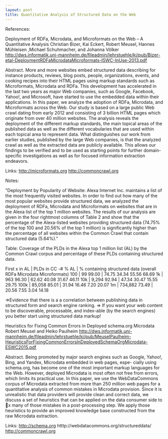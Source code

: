 ```yaml
---
layout: post
title: Quantitative Analysis of Structured Data on the Web
---
```



References:

Deployment of RDFa, Microdata, and Microformats on the Web – A Quantitative Analysis
Christian Bizer, Kai Eckert, Robert Meusel, Hannes Mühleisen ,Michael Schuhmacher, and Johanna Völker
http://dws.informatik.uni-mannheim.de/fileadmin/lehrstuehle/ki/pub/Bizer-etal-DeploymentRDFaMicrodataMicroformats-ISWC-InUse-2013.pdf

Abstract.
More and more websites embed structured data describing for instance
products, reviews, blog posts, people, organizations, events, and cooking recipes
into their HTML pages using markup standards such as Microformats, Microdata
and RDFa. This development has accelerated in the last two years as major Web
companies, such as Google, Facebook, Yahoo!, and Microsoft, have started to
use the embedded data within their applications. In this paper, we analyze the
adoption of RDFa, Microdata, and Microformats across the Web. Our study is
based on a large public Web crawl dating from early 2012 and consisting of 3
billion HTML pages which originate from over 40 million websites. The analysis
reveals the deployment of the different markup standards, the main topical areas
of the published data as well as the different vocabularies that are used within each
topical area to represent data. What distinguishes our work from earlier studies,
published by the large Web companies, is that the analyzed crawl as well as the
extracted data are publicly available. This allows our findings to be verified and to
be used as starting points for further domain-specific investigations as well as for
focused information extraction endeavors.


Links:
http://microformats.org
http://commoncrawl.org


Notes:


"Deployment by Popularity of Website: Alexa Internet Inc. maintains a list of the
most frequently visited websites. In order to find out how many of the most popular
websites provide structured data, we analyzed the deployment of RDFa, Microdata and
Microformats on websites that are in the Alexa list of the top 1  million websites. The
results of our analysis are given in the four rightmost columns of Table 2 and show that
the percentage of the Alexa-listed websites providing structured data (74.75% of the top
100 and 20.56% of the top 1  million) is significantly higher than the percentage of all
websites within the Common Crawl that contain structured data (5.64%)."


Table: Coverage of the PLDs in the Alexa top 1  million list (AL) by the Common Crawl corpus
and percentage of these PLDs containing structured data.

First x in AL |  PLDs in CC -# % AL |  % containing structured data (overall RDFa Microdata Microformats)
100 | 99  99.00 | 74.75  34.34         55.56              68.69
1k | 963  96.30 | 62.62  40.08         31.67              46.11
10k |  9,294  92.94 |  47.34  30.47         15.55              29.75
100k |  85,058  85.01 |  31.94  16.46           7.20              20.07
1m |  734,882  73.49 |  20.56    7.55           3.04              14.18



=>Evidence  that there is a a correlation between publishing data in structured form and search engine ranking.
=> If you want your web content to be discoverable, processable, and  index-able
(by the search engines) you better start using structured data markup!







Heuristics for Fixing Common Errors in Deployed schema.org Microdata
Robert Meusel and Heiko Paulheim
http://dws.informatik.uni-mannheim.de/fileadmin/lehrstuehle/ki/pub/MeuselPaulheim-HeuristicsForFixingCommonErrorsInDeployedSchemaOrgMicrodata-ESWC2015.pdf


Abstract.
Being  promoted  by  major  search  engines  such  as  Google,
Yahoo!,  Bing,  and  Yandex,  Microdata  embedded  in  web  pages,  espe-
cially using schema.org, has become one of the most important markup
languages for the Web. However, deployed Microdata is most often not
free  from  errors,  which  limits  its  practical  use.  In  this  paper,  we  use
the WebDataCommons corpus of Microdata extracted from more than
250  million  web  pages  for  a  quantitative  analysis  of  common  mistakes
in  Microdata  provision.  Since  it  is  unrealistic  that data providers will
provide clean and correct data, we discuss a set of heuristics that can
be applied on the data consumer side to x many of those mistakes in a
post-processing step. We apply those heuristics to provide an improved
knowledge base constructed from the raw Microdata extraction.



Links:
http://schema.org
htttp://webdatacommons.org/structureddata/
http://commoncrawl.org
